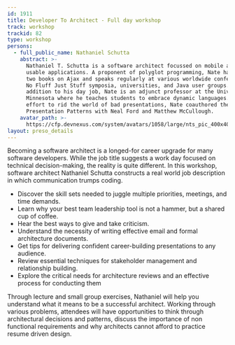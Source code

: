 ```yaml
---
id: 1911
title: Developer To Architect - Full day workshop
track: workshop
trackid: 82
type: workshop
persons:
  - full_public_name: Nathaniel Schutta
    abstract: >-
      Nathaniel T. Schutta is a software architect focussed on mobile and making
      usable applications. A proponent of polyglot programming, Nate has written
      two books on Ajax and speaks regularly at various worldwide conferences,
      No Fluff Just Stuff symposia, universities, and Java user groups. In
      addition to his day job, Nate is an adjunct professor at the University of
      Minnesota where he teaches students to embrace dynamic languages. In an
      effort to rid the world of bad presentations, Nate coauthored the book
      Presentation Patterns with Neal Ford and Matthew McCullough.
    avatar_path: >-
      https://cfp.devnexus.com/system/avatars/1058/large/nts_pic_400x400.jpg?1510766283
layout: preso_details
---
```



Becoming a software architect is a longed-for career upgrade for many software developers. While the job title suggests a work day focused on technical decision-making, the reality is quite different. In this workshop, software architect Nathaniel Schutta constructs a real world job description in which communication trumps coding.

* Discover the skill sets needed to juggle multiple priorities, meetings, and time demands.
* Learn why your best team leadership tool is not a hammer, but a shared cup of coffee.
* Hear the best ways to give and take criticism.
* Understand the necessity of writing effective email and formal architecture documents.
* Get tips for delivering confident career-building presentations to any audience.
* Review essential techniques for stakeholder management and relationship building.
* Explore the critical needs for architecture reviews and an effective process for conducting them

Through lecture and small group exercises, Nathaniel will help you understand what it means to be a successful architect. Working through various problems, attendees will have opportunities to think through architectural decisions and patterns, discuss the importance of non functional requirements and why architects cannot afford to practice resume driven design.